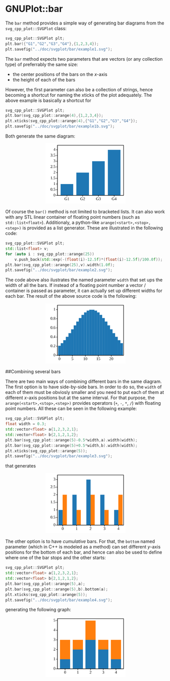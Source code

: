 # GNUPlot::bar

The `bar` method provides a simple way of generating bar diagrams from the `svg_cpp_plot::SVGPlot` class:

```cpp
svg_cpp_plot::SVGPlot plt;
plt.bar({"G1","G2","G3","G4"},{1,2,3,4});
plt.savefig("../doc/svgplot/bar/example1.svg");
```

The `bar` method expects two parameters that are vectors (or any collection type) of preferrably the same size: 
- the center positions of the bars on the *x*-axis
- the height of each of the bars

However, the first parameter can also be a collection of strings, hence becoming a shortcut for naming the xticks of the plot adequately. The above example is basically a shortcut for

```cpp
svg_cpp_plot::SVGPlot plt;
plt.bar(svg_cpp_plot::arange(4),{1,2,3,4});
plt.xticks(svg_cpp_plot::arange(4),{"G1","G2","G3","G4"});
plt.savefig("../doc/svgplot/bar/example1b.svg");
```

Both generate the same diagram:

<div style="text-align:center"><img 
 src="./bar/example1.svg" alt="example1" width="50%" /></div>
	
Of course the `bar()` method is not limited to bracketed lists. It can also work with any STL linear container of floating point numbers (such as `std::list<float>`). Additionaly, a python-like `arange(<start>,<stop>,<step>)` is provided as a list generator. These are illustrated in the following code:

```cpp
svg_cpp_plot::SVGPlot plt;
std::list<float> v;
for (auto i : svg_cpp_plot::arange(25))
    v.push_back(std::exp(-(float(i)-12.5f)*(float(i)-12.5f)/100.0f));
plt.bar(svg_cpp_plot::arange(25),v).width(1.0f);
plt.savefig("../doc/svgplot/bar/example2.svg");
```

The code above also ilustrates the named parameter `width` that set ups the width of all the bars. If instead of a floating point number a vector / container is passed as parameter, it can actually set up different widths for each bar. The result of the above source code is the following:

<div style="text-align:center"><img 
 src="./bar/example2.svg" alt="example2" width="50%" /></div>

##Combining several bars

There are two main ways of combining different bars in the same diagram. The first option is to have side-by-side bars. In order to do so, the `width` of each of them must be obviosly smaller and you need to put each of them at different *x*-axis positions but at the same interval. For that purpose, the `arange(<start>,<stop>,<step>)` provides operators (`+`, `-`, `*`, `/`) with floating point numbers. All these can be seen in the following example: 

```cpp
svg_cpp_plot::SVGPlot plt;
float width = 0.3;
std::vector<float> a{1,2,3,2,1};
std::vector<float> b{2,1,2,1,2};
plt.bar(svg_cpp_plot::arange(5)-0.5*width,a).width(width);
plt.bar(svg_cpp_plot::arange(5)+0.5*width,b).width(width);
plt.xticks(svg_cpp_plot::arange(5));
plt.savefig("../doc/svgplot/bar/example3.svg");
```

that generates 

<div style="text-align:center"><img 
 src="./bar/example3.svg" alt="example3" width="50%" /></div>

The other option is to have *cumulative* bars. For that, the `bottom` named parameter (which in C++ is modeled as a method) can set different *y*-axis positions for the bottom of each bar, and hence can also be used to define where one of the bar stops and the other starts:

```cpp
svg_cpp_plot::SVGPlot plt;
std::vector<float> a{1,2,3,2,1};
std::vector<float> b{2,1,2,1,2};
plt.bar(svg_cpp_plot::arange(5),a);
plt.bar(svg_cpp_plot::arange(5),b).bottom(a);
plt.xticks(svg_cpp_plot::arange(5));
plt.savefig("../doc/svgplot/bar/example4.svg");
```
 
generating the following graph:

<div style="text-align:center"><img 
 src="./bar/example4.svg" alt="example4" width="50%" /></div>


